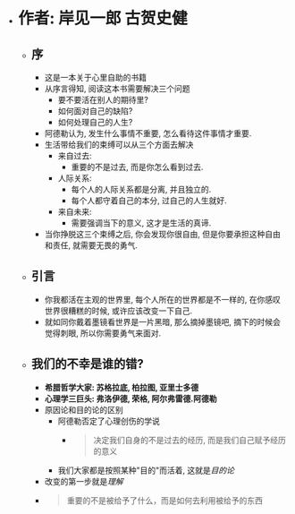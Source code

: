 - # 作者: 岸见一郎 古贺史健
    - ## 序
        - 这是一本关于心里自助的书籍
        - 从序言得知, 阅读这本书需要解决三个问题
            - 要不要活在别人的期待里?
            - 如何面对自己的缺陷?
            - 如何处理自己的人生?
        - 阿德勒认为, 发生什么事情不重要, 怎么看待这件事情才重要.
        - 生活带给我们的束缚可以从三个方面去解决
            - 来自过去:
                - 重要的不是过去, 而是你怎么看到过去.
            - 人际关系:
                - 每个人的人际关系都是分离, 并且独立的.
                - 每个人都守着自己的本分, 过自己的人生就好.
            - 来自未来:
                - 需要强调当下的意义, 这才是生活的真谛.
        - 当你挣脱这三个束缚之后, 你会发现你很自由, 但是你要承担这种自由和责任, 就需要无畏的勇气.
    - ## 引言
        - 你我都活在主观的世界里, 每个人所在的世界都是不一样的, 在你感叹世界很糟糕的时候, 或许应该改变一下自己.
        - 就如同你戴着墨镜看世界是一片黑暗, 那么摘掉墨镜吧, 摘下的时候会觉得刺眼, 所以你需要勇气来面对.
    - ## 我们的不幸是谁的错?
        - **希腊哲学大家: 苏格拉底, 柏拉图, 亚里士多德**
        - **心理学三巨头: 弗洛伊德, 荣格, 阿尔弗雷德.阿德勒**
        - 原因论和目的论的区别
            - 阿德勒否定了心理创伤的学说
                - > 决定我们自身的不是过去的经历, 而是我们自己赋予经历的意义
            - 我们大家都是按照某种"目的"而活着, 这就是*目的论*
        - 改变的第一步就是*理解*
        - > 重要的不是被给予了什么，而是如何去利用被给予的东西
